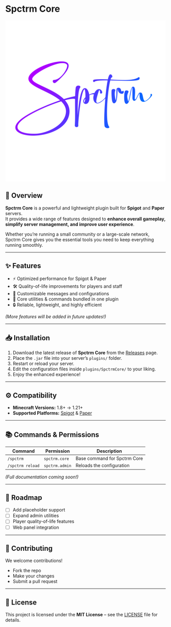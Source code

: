 # Spctrm Core

![Spctrm Core Logo](img/logo.png)

## 🌌 Overview
**Spctrm Core** is a powerful and lightweight plugin built for **Spigot** and **Paper** servers.  
It provides a wide range of features designed to **enhance overall gameplay, simplify server management, and improve user experience**.  

Whether you’re running a small community or a large-scale network, Spctrm Core gives you the essential tools you need to keep everything running smoothly.

---

## ✨ Features
- ⚡ Optimized performance for Spigot & Paper
- 🛠️ Quality-of-life improvements for players and staff
- 🎨 Customizable messages and configurations
- 🔑 Core utilities & commands bundled in one plugin
- 🔒 Reliable, lightweight, and highly efficient

*(More features will be added in future updates!)*

---

## 📥 Installation
1. Download the latest release of **Spctrm Core** from the [Releases](../../releases) page.
2. Place the `.jar` file into your server’s `plugins/` folder.
3. Restart or reload your server.
4. Edit the configuration files inside `plugins/SpctrmCore/` to your liking.
5. Enjoy the enhanced experience!

---

## ⚙️ Compatibility
- **Minecraft Versions:** 1.8+ → 1.21+
- **Supported Platforms:** [Spigot](https://www.spigotmc.org/) & [Paper](https://papermc.io/)

---

## 📚 Commands & Permissions
| Command | Permission | Description |
|---------|------------|-------------|
| `/spctrm` | `spctrm.core` | Base command for Spctrm Core |
| `/spctrm reload` | `spctrm.admin` | Reloads the configuration |

*(Full documentation coming soon!)*

---

## 🚀 Roadmap
- [ ] Add placeholder support  
- [ ] Expand admin utilities  
- [ ] Player quality-of-life features  
- [ ] Web panel integration  

---

## 🖤 Contributing
We welcome contributions!  
- Fork the repo  
- Make your changes  
- Submit a pull request  

---

## 📜 License
This project is licensed under the **MIT License** – see the [LICENSE](LICENSE) file for details.
